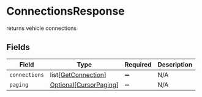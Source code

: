 # ConnectionsResponse

returns vehicle connections


## Fields

| Field                                                         | Type                                                          | Required                                                      | Description                                                   |
| ------------------------------------------------------------- | ------------------------------------------------------------- | ------------------------------------------------------------- | ------------------------------------------------------------- |
| `connections`                                                 | list[[GetConnection](../../models/shared/getconnection.md)]   | :heavy_minus_sign:                                            | N/A                                                           |
| `paging`                                                      | [Optional[CursorPaging]](../../models/shared/cursorpaging.md) | :heavy_minus_sign:                                            | N/A                                                           |